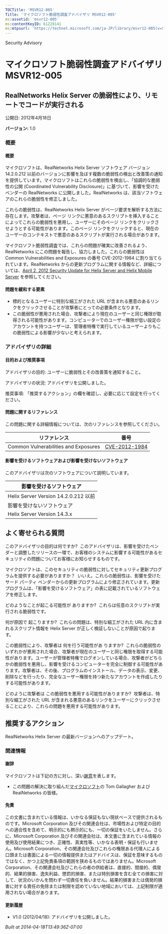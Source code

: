 ```yaml
---
TOCTitle: 'MSVR12-005'
Title: 'マイクロソフト脆弱性調査アドバイザリ MSVR12-005'
ms:assetid: 'msvr12-005'
ms:contentKeyID: 61228141
ms:mtpsurl: 'https://technet.microsoft.com/ja-JP/library/msvr12-005(v=Security.10)'
---
```


Security Advisory

マイクロソフト脆弱性調査アドバイザリ MSVR12-005
===============================================

RealNetworks Helix Server の脆弱性により、リモートでコードが実行される
----------------------------------------------------------------------

公開日: 2012年4月18日

**バージョン:** 1.0

### 概要

#### 概要

マイクロソフトは、RealNetworks Helix Server ソフトウェア バージョン 14.2.0.212 以前のバージョンに影響を及ぼす複数の脆弱性の検出と改善策の通知を提供しています。マイクロソフトはこれらの脆弱性を検出し、「協調的な脆弱性の公開 (Coordinated Vulnerability Disclosure)」に基づいて、影響を受けたベンダーの RealNetworks に公開しました。RealNetworks は、該当ソフトウェアのこれらの脆弱性を修正しました。

これらの脆弱性は、RealNetworks Helix Server がページ要求を解析する方法に存在します。攻撃者は、ページ リンクに悪意のあるスクリプトを挿入することによってこれらの脆弱性を悪用し、ユーザーにそのページ リンクをクリックさせようとする可能性があります。このページ リンクをクリックすると、現在のユーザーのコンテキストで悪意のあるスクリプトが実行される場合があります。

マイクロソフト脆弱性調査では、これらの問題が確実に改善されるよう、RealNetworks にこの問題を報告し、協力しました。これらの脆弱性は Common Vulnerabilities and Exposures の番号 CVE-2012-1984 に割り当てられています。RealNetworks からの更新プログラムに関する情報など、詳細については、[April 2, 2012 Security Update for Helix Server and Helix Mobile Server](http://helixproducts.real.com/docs/security/securityupdate04022012hs.pdf) を参照してください。

#### 問題を緩和する要素

-   標的となるユーザーに特別な細工がされた URL が含まれる悪意のあるリンクをクリックさせることが攻撃者にとっての必要条件となります。
-   この脆弱性が悪用された場合、攻撃者により現在のユーザーと同じ権限が取得される可能性があります。コンピューターでのユーザー権限が低い設定のアカウントを持つユーザーは、管理者特権で実行しているユーザーよりもこの脆弱性による影響が少ないと考えられます。

### アドバイザリの詳細

#### 目的および推奨事項

アドバイザリの目的: ユーザーに脆弱性とその改善策を通知すること。

アドバイザリの状況: アドバイザリを公開しました。

推奨事項: 「推奨するアクション」の欄を確認し、必要に応じて設定を行ってください。

#### 問題に関するリファレンス

この問題に関する詳細情報については、次のリファレンスを参照してください。

| リファレンス                         | 番号                                                                             |
|--------------------------------------|----------------------------------------------------------------------------------|
| Common Vulnerabilities and Exposures | [CVE-2012-1984](http://www.cve.mitre.org/cgi-bin/cvename.cgi?name=cve-2012-1984) |

#### 影響を受けるソフトウェアおよび影響を受けないソフトウェア

このアドバイザリは次のソフトウェアについて説明しています。

| 影響を受けるソフトウェア             |
|--------------------------------------|
| Helix Server Version 14.2.0.212 以前 |
| 影響を受けないソフトウェア           |
| Helix Server Version 14.3.x          |

よく寄せられる質問
------------------

<span></span>
このアドバイザリの目的は何ですか? 
このアドバイザリは、影響を受けたベンダーと調整したリリースの一環で、お客様のシステムに影響する可能性があるセキュリティの問題についてお客様にお知らせするものです。

マイクロソフトは、このセキュリティの脆弱性に対してセキュリティ更新プログラムを提供する必要がありますか？ 
いいえ。これらの脆弱性は、影響を受けたサード パーティ ベンダーからの更新プログラムにより修正されています。更新プログラムは、「影響を受けるソフトウェア」の表に記載されているソフトウェアを修正します。

どのようなことが起こる可能性が ありますか? 
これらは任意のスクリプトが実行される脆弱性です。

何が原因で 起こりますか? 
これらの問題は、特別な細工がされた URL 内に含まれるスクリプト情報を Helix Server が正しく検証しないことが原因で起ります。

この脆弱性により、攻撃者は 何を行う可能性があ りますか? 
これらの脆弱性のいずれかが悪用された場合、攻撃者が現在のユーザーと同じ権限を取得する可能性があります。ユーザーが管理者特権でログオンしている場合、攻撃者がどちらかの脆弱性を悪用し、影響を受けるコンピューターを完全に制御する可能性があります。攻撃者は、その後、プログラムのインストール、データの表示、変更、削除などを行ったり、完全なユーザー権限を持つ新たなアカウントを作成したりする可能性があります。

どのように攻撃者は この脆弱性を悪用する可能性がありますか? 
攻撃者は、特別な細工がされた URL が含まれる悪意のあるリンクをユーザーにクリックさせることにより、これらの問題を悪用する可能性があります。

推奨するアクション
------------------

<span></span>
RealNetworks Helix Server の最新バージョンへのアップデート。

### 関連情報

#### 謝辞

マイクロソフトは下記の方に対し、深い[謝意](http://go.microsoft.com/fwlink/?linkid=21127)を表します。

-   この問題の解決に取り組んだ[マイクロソフト](http://www.microsoft.com/)の Tom Gallagher および RealNetworks の皆様。

#### 免責

この文書に含まれている情報は、いかなる保証もない現状ベースで提供されるものです。Microsoft Corporation 及びその関連会社は、市場性および特定の目的への適合性を含めて、明示的にも黙示的にも、一切の保証をいたしません。さらに、Microsoft Corporation 及びその関連会社は、本文書に含まれている情報の使用及び使用結果につき、正確性、真実性等、いかなる表明・保証も行いません。Microsoft Corporation、その関連会社及びこれらの権限ある代理人による口頭または書面による一切の情報提供またはアドバイスは、保証を意味するものではなく、かつ上記免責条項の範囲を狭めるものではありません。Microsoft Corporation、その関連会社及びこれらの者の供給者は、直接的、間接的、偶発的、結果的損害、逸失利益、懲罰的損害、または特別損害を含む全ての損害に対して、状況のいかんを問わず一切責任を負いません。結果的損害または偶発的損害に対する責任の免除または制限を認めていない地域においては、上記制限が適用されない場合があります。

#### 更新履歴

-   V1.0 (2012/04/18): アドバイザリを公開しました。

*Built at 2014-04-18T13:49:36Z-07:00*
